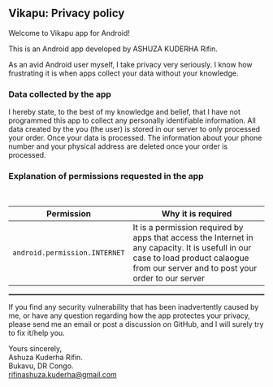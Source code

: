 ## Vikapu: Privacy policy

Welcome to Vikapu app for Android!

This is an Android app developed by ASHUZA KUDERHA Rifin.

As an avid Android user myself, I take privacy very seriously.
I know how frustrating it is when apps collect your data without your knowledge.

### Data collected by the app

I hereby state, to the best of my knowledge and belief, that I have not programmed this app to collect any personally identifiable information. All data created by the you (the user) is stored in our server to only processed your order. Once your data is processed. The information about your phone number and your physical address are deleted once your order is processed.

### Explanation of permissions requested in the app

<br/>

| Permission | Why it is required |
| :---: | --- |
| `android.permission.INTERNET` | It is a permission required by apps that access the Internet in any capacity. It is usefull in our case to load product calaogue from our server and to post your order to our server|


 <hr style="border:1px solid gray">

If you find any security vulnerability that has been inadvertently caused by me, or have any question regarding how the app protectes your privacy, please send me an email or post a discussion on GitHub, and I will surely try to fix it/help you.

Yours sincerely,  
Ashuza Kuderha Rifin.  
Bukavu, DR Congo.  
rifinashuza.kuderha@gmail.com
